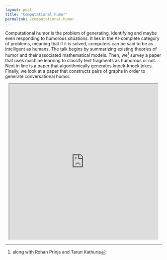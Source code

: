 ```yaml
---
layout: post
title: "Computational humor"
permalink: /computational-humor
---
```


Computational humor is the problem of generating, identifying and maybe even responding to humorous situations. It lies in the AI-complete category of problems, meaning that if it is solved, computers can be said to be as intelligent as humans. The talk begins by summarizing existing theories of humor and their associated mathematical models. Then, we[^1] survey a paper that uses machine learning to classify text fragments as humorous or not. Next in line is a paper that algorithmically generates knock-knock jokes. Finally, we look at a paper that constructs pairs of graphs in order to generate conversational humor.

<center>
	<iframe src="https://drive.google.com/file/d/0ByQtLx_3RS9-b1ZMOTAwYkU1Z3M/preview" width="95%" height="500"></iframe>
</center>
<!-- link -->

[^1]: along with Rohan Prinja and Tarun Kathuria
